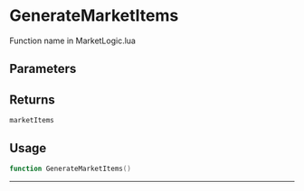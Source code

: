 # GenerateMarketItems
Function name in MarketLogic.lua
## Parameters

## Returns
`marketItems`
## Usage
```lua
function GenerateMarketItems()
```
---
